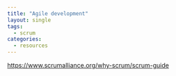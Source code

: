 ```yaml
---
title: "Agile development"
layout: single
tags:
  - scrum
categories:
  - resources
---
```


https://www.scrumalliance.org/why-scrum/scrum-guide
